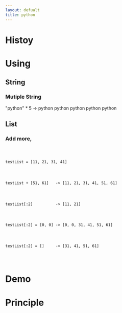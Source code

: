 ```yaml
---
layout: defualt
title: python
---
```


<h1>Histoy</h1>
<h1>Using</h1>
<h2>String</h2>
<h3>Mutiple String</h3>
<p>"python" * 5  -> python python python python python</p>
  <h2>List</h2>
    <h3>Add more, </h3>
    <code>
    <p>testList = [11, 21, 31, 41]</p>
      <p>testList + [51, 61]   -> [11, 21, 31, 41, 51, 61]</p>
      <p>testList[:2]          -> [11, 21]</p>
      <p>testList[:2] = [0, 0] -> [0, 0, 31, 41, 51, 61]</p>
      <p>testList[:2] = []     -> [31, 41, 51, 61]</p>
    </code>
  <h2></h2>
<h1>Demo</h1>
<h1>Principle</h1>

